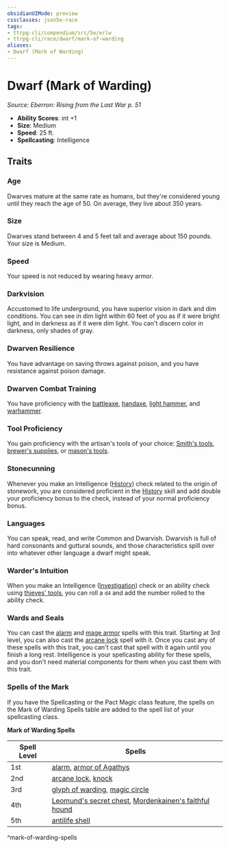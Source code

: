 ```yaml
---
obsidianUIMode: preview
cssclasses: json5e-race
tags:
- ttrpg-cli/compendium/src/5e/erlw
- ttrpg-cli/race/dwarf/mark-of-warding
aliases:
- Dwarf (Mark of Warding)
---
```

# Dwarf (Mark of Warding)
*Source: Eberron: Rising from the Last War p. 51*  


- **Ability Scores**: int +1
- **Size**: Medium
- **Speed**: 25 ft.
- **Spellcasting**: Intelligence

## Traits

### Age

Dwarves mature at the same rate as humans, but they're considered young until they reach the age of 50. On average, they live about 350 years.

### Size

Dwarves stand between 4 and 5 feet tall and average about 150 pounds. Your size is Medium.

### Speed

Your speed is not reduced by wearing heavy armor.

### Darkvision

Accustomed to life underground, you have superior vision in dark and dim conditions. You can see in dim light within 60 feet of you as if it were bright light, and in darkness as if it were dim light. You can't discern color in darkness, only shades of gray.

### Dwarven Resilience

You have advantage on saving throws against poison, and you have resistance against poison damage.

### Dwarven Combat Training

You have proficiency with the [battleaxe](Інструменти%20ДМ/CLI/items/battleaxe-xphb.md), [handaxe](Інструменти%20ДМ/CLI/items/handaxe-xphb.md), [light hammer](Інструменти%20ДМ/CLI/items/light-hammer-xphb.md), and [warhammer](Інструменти%20ДМ/CLI/items/warhammer-xphb.md).

### Tool Proficiency

You gain proficiency with the artisan's tools of your choice: [Smith's tools](Інструменти%20ДМ/CLI/items/smiths-tools-xphb.md), [brewer's supplies](Інструменти%20ДМ/CLI/items/brewers-supplies-xphb.md), or [mason's tools](Інструменти%20ДМ/CLI/items/masons-tools-xphb.md).

### Stonecunning

Whenever you make an Intelligence ([History](Інструменти%20ДМ/CLI/rules/skills.md#History)) check related to the origin of stonework, you are considered proficient in the [History](Інструменти%20ДМ/CLI/rules/skills.md#History) skill and add double your proficiency bonus to the check, instead of your normal proficiency bonus.

### Languages

You can speak, read, and write Common and Dwarvish. Dwarvish is full of hard consonants and guttural sounds, and those characteristics spill over into whatever other language a dwarf might speak.

### Warder's Intuition

When you make an Intelligence ([Investigation](Інструменти%20ДМ/CLI/rules/skills.md#Investigation)) check or an ability check using [thieves' tools](Інструменти%20ДМ/CLI/items/thieves-tools-xphb.md), you can roll a `d4` and add the number rolled to the ability check.

### Wards and Seals

You can cast the [alarm](Інструменти%20ДМ/CLI/spells/alarm-xphb.md) and [mage armor](Інструменти%20ДМ/CLI/spells/mage-armor-xphb.md) spells with this trait. Starting at 3rd level, you can also cast the [arcane lock](Інструменти%20ДМ/CLI/spells/arcane-lock-xphb.md) spell with it. Once you cast any of these spells with this trait, you can't cast that spell with it again until you finish a long rest. Intelligence is your spellcasting ability for these spells, and you don't need material components for them when you cast them with this trait.

### Spells of the Mark

If you have the Spellcasting or the Pact Magic class feature, the spells on the Mark of Warding Spells table are added to the spell list of your spellcasting class.

**Mark of Warding Spells**

| Spell Level | Spells |
|-------------|--------|
| 1st | [alarm](Інструменти%20ДМ/CLI/spells/alarm-xphb.md), [armor of Agathys](Інструменти%20ДМ/CLI/spells/armor-of-agathys-xphb.md) |
| 2nd | [arcane lock](Інструменти%20ДМ/CLI/spells/arcane-lock-xphb.md), [knock](Інструменти%20ДМ/CLI/spells/knock-xphb.md) |
| 3rd | [glyph of warding](Інструменти%20ДМ/CLI/spells/glyph-of-warding-xphb.md), [magic circle](Інструменти%20ДМ/CLI/spells/magic-circle-xphb.md) |
| 4th | [Leomund's secret chest](Інструменти%20ДМ/CLI/spells/leomunds-secret-chest-xphb.md), [Mordenkainen's faithful hound](Інструменти%20ДМ/CLI/spells/mordenkainens-faithful-hound-xphb.md) |
| 5th | [antilife shell](Інструменти%20ДМ/CLI/spells/antilife-shell-xphb.md) |
^mark-of-warding-spells